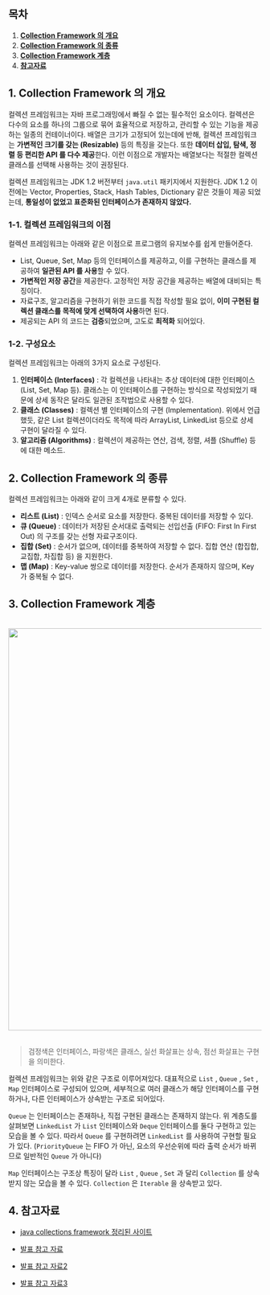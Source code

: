 ## 목차

1. [**Collection Framework 의 개요**](#1.-Collection-Framework-의-개요)
2. [**Collection Framework 의 종류**](#2.-Collection-Framework-의-종류)
3. [**Collection Framework 계층**](#3.-Collection-Framework-계층)
4. [**참고자료**](#4.-참고자료)



## 1. Collection Framework 의 개요

컬렉션 프레임워크는 자바 프로그래밍에서 빠질 수 없는 필수적인 요소이다. 컬렉션은 다수의 요소를 하나의 그룹으로 묶어 효율적으로 저장하고, 관리할 수 있는 기능을 제공하는 일종의 컨테이너이다. 배열은 크기가 고정되어 있는데에 반해, 컬렉션 프레임워크는 **가변적인 크기를 갖는 (Resizable)** 등의 특징을 갖는다. 또한 **데이터 삽입, 탐색, 정렬 등 편리한 API 를 다수 제공**한다. 이런 이점으로 개발자는 배열보다는 적절한 컬렉션 클래스를 선택해 사용하는 것이 권장된다.

컬렉션 프레임워크는 JDK 1.2 버전부터 `java.util` 패키지에서 지원한다. JDK 1.2 이전에는 Vector, Properties, Stack, Hash Tables, Dictionary 같은 것들이 제공 되었는데, **통일성이 없었고 표준화된 인터페이스가 존재하지 않았다.**

### 1-1. 컬렉션 프레임워크의 이점

컬렉션 프레임워크는 아래와 같은 이점으로 프로그램의 유지보수를 쉽게 만들어준다.

- List, Queue, Set, Map 등의 인터페이스를 제공하고, 이를 구현하는 클래스를 제공하여 **일관된 API 를 사용**할 수 있다.
- **가변적인 저장 공간**을 제공한다. 고정적인 저장 공간을 제공하는 배열에 대비되는 특징이다.
- 자료구조, 알고리즘을 구현하기 위한 코드를 직접 작성할 필요 없이, **이미 구현된 컬렉션 클래스를 목적에 맞게 선택하여 사용**하면 된다.
- 제공되는 API 의 코드는 **검증**되었으며, 고도로 **최적화** 되어있다.

### 1-2. 구성요소

컬렉션 프레임워크는 아래의 3가지 요소로 구성된다.

1. **인터페이스 (Interfaces)** : 각 컬렉션을 나타내는 추상 데이터에 대한 인터페이스 (List, Set, Map 등). 클래스는 이 인터페이스를 구현하는 방식으로 작성되었기 때문에 상세 동작은 달라도 일관된 조작법으로 사용할 수 있다.
2. **클래스 (Classes)** : 컬렉션 별 인터페이스의 구현 (Implementation). 위에서 언급했듯, 같은 List 컬렉션이더라도 목적에 따라 ArrayList, LinkedList 등으로 상세 구현이 달라질 수 있다.
3. **알고리즘 (Algorithms)** : 컬렉션이 제공하는 연산, 검색, 정렬, 셔플 (Shuffle) 등에 대한 메소드.

## 2. Collection Framework 의 종류

컬렉션 프레임워크는 아래와 같이 크게 4개로 분류할 수 있다.

- **리스트 (List)** : 인덱스 순서로 요소를 저장한다. 중복된 데이터를 저장할 수 있다.
- **큐 (Queue)** : 데이터가 저장된 순서대로 출력되는 선입선출 (FIFO: First In First Out) 의 구조를 갖는 선형 자료구조이다.
- **집합 (Set)** : 순서가 없으며, 데이터를 중복하여 저장할 수 없다. 집합 연산 (합집합, 교집합, 차집합 등) 을 지원한다.
- **맵 (Map)** : Key-value 쌍으로 데이터를 저장한다. 순서가 존재하지 않으며, Key 가 중복될 수 없다.

## 3. Collection Framework 계층

</br>
      <img width="800" src="https://github.com/SSAFYSEOUL06CSSTUDY/06CSSTUDY/assets/141606477/dbe918d4-f4e9-439e-9bc4-7c247b7ea64a">
<br/>
</br>

> 
> 
> 
> 검정색은 인터페이스, 파랑색은 클래스, 실선 화살표는 상속, 점선 화살표는 구현을 의미한다.
> 

컬렉션 프레임워크는 위와 같은 구조로 이루어져있다. 대표적으로 `List` , `Queue` , `Set` , `Map` 인터페이스로 구성되어 있으며, 세부적으로 여러 클래스가 해당 인터페이스를 구현하거나, 다른 인터페이스가 상속받는 구조로 되어있다.

`Queue` 는 인터페이스는 존재하나, 직접 구현된 클래스는 존재하지 않는다. 위 계층도를 살펴보면 `LinkedList` 가 `List` 인터페이스와 `Deque` 인터페이스를 둘다 구현하고 있는 모습을 볼 수 있다. 따라서 `Queue` 를 구현하려면 `LinkedList` 를 사용하여 구현할 필요가 있다. (`PriorityQueue` 는 FIFO 가 아닌, 요소의 우선순위에 따라 출력 순서가 바뀌므로 일반적인 `Queue` 가 아니다)

`Map` 인터페이스는 구조상 특징이 달라 `List` , `Queue` , `Set` 과 달리 `Collection` 를 상속받지 않는 모습을 볼 수 있다. `Collection` 은 `Iterable` 을 상속받고 있다.


## 4. 참고자료
- [java collections framework 정리된 사이트](https://inpa.tistory.com/entry/JCF-%F0%9F%A7%B1-Collections-Framework-%EC%A2%85%EB%A5%98-%EC%B4%9D%EC%A0%95%EB%A6%AC#queue_%EC%9D%B8%ED%84%B0%ED%8E%98%EC%9D%B4%EC%8A%A4)

- [발표 참고 자료](https://velog.io/@devwoong/%EC%9E%90%EB%A3%8C%EA%B5%AC%EC%A1%B0-Java-Collection-Framework-Step2)
- [발표 참고 자료2](https://hudi.blog/java-collection-framework-1/)
- [발표 참고 자료3](https://st-lab.tistory.com/142)
